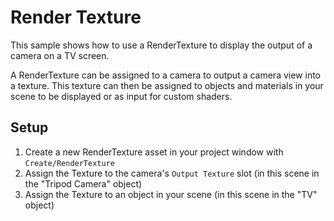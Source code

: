 # Render Texture

This sample shows how to use a RenderTexture to display the output of a camera on a TV screen.    

A RenderTexture can be assigned to a camera to output a camera view into a texture. This texture can then be assigned to objects and materials in your scene to be displayed or as input for custom shaders.  

## Setup

1) Create a new RenderTexture asset in your project window with `Create/RenderTexture`
2) Assign the Texture to the camera's `Output Texture` slot (in this scene in the "Tripod Camera" object)
3) Assign the Texture to an object in your scene (in this scene in the "TV" object)